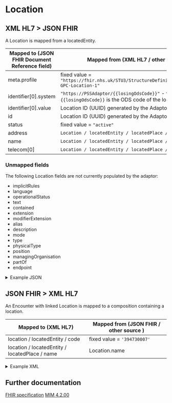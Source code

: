 # Location

## XML HL7 > JSON FHIR

A Location is mapped from a locatedEntity.

| Mapped to (JSON FHIR Document Reference field) | Mapped from (XML HL7 / other source)                                                                             |
|------------------------------------------------|------------------------------------------------------------------------------------------------------------------|
| meta.profile                                   | fixed value = `"https://fhir.nhs.uk/STU3/StructureDefinition/CareConnect-GPC-Location-1"`                        |
| identifier\[0].system                          | `"https://PSSAdaptor/{{losingOdsCode}}"` - where the `{{losingOdsCode}}` is the ODS code of the losing practice  |
| identifier\[0].value                           | Location ID (UUID) generated by the Adaptor                                                                      |
| id                                             | Location ID (UUID) generated by the Adaptor                                                                      |
| status                                         | fixed value = `"active"`                                                                                         |
| address                                        | `Location / locatedEntity / locatedPlace / addr `                                                                |
| name                                           | `Location / locatedEntity / locatedPlace / name `                                                                |
| telecom[0]                                     | `Location / locatedEntity / locatedPlace / telecom[0]`                                                           |

### Unmapped fields

The following Location fields are not currently populated by the adaptor:

- implicitRules
- language
- operationalStatus
- text
- contained
- extension
- modifierExtension
- alias
- description
- mode
- type
- physicalType
- position
- managingOrganisation
- partOf
- endpoint

<details>
    <summary>Example JSON</summary>

```
{
    "resource": {
        "resourceType": "Location",
        "id": "DC28A497-E925-4697-BC59-B53B1905A65B",
        "meta": {
            "profile": [
                "https://fhir.nhs.uk/STU3/StructureDefinition/CareConnect-GPC-Location-1"
            ]
        },
        "identifier": [
            {
                "system": "https://PSSAdaptor/2167888433",
                "value": "DC28A497-E925-4697-BC59-B53B1905A65B"
            }
        ],
        "status": "active",
        "name": "Test Practice Location"
    }
}
```
</details>

## JSON FHIR > XML HL7

An Encounter with linked Location is mapped to a composition containing a location.

| Mapped to (XML HL7)                            | Mapped from (JSON FHIR / other source ) |
|------------------------------------------------|-----------------------------------------|
| location / locatedEntity / code                | fixed value = `'394730007'`             |
| location / locatedEntity / locatedPlace / name | Location.name                           |


<details><summary>Example XML</summary>

```
<component typeCode="COMP">
    <ehrComposition classCode="COMPOSITION" moodCode="EVN">
        <id root="CDFC5DF7-2D1B-4EBB-BE5C-6BD2E19405FF" />
        ...
        <location typeCode="LOC">
            <locatedEntity classCode="LOCE">
                <code code="394730007" codeSystem="2.16.840.1.113883.2.1.3.2.4.15" displayName="Healthcare related organisation" />
                <locatedPlace classCode="PLC" determinerCode="INSTANCE">
                    <name>Test Practice Location</name>
                </locatedPlace>
            </locatedEntity>
        </location>
        ...
    </ehrComposition>
</component>
```
</details>

## Further documentation

[FHIR specification](https://fhir.nhs.uk/STU3/StructureDefinition/CareConnect-GPC-Location-1)
[MIM 4.2.00](https://data.developer.nhs.uk/dms/mim/4.2.00/Index.htm) 
